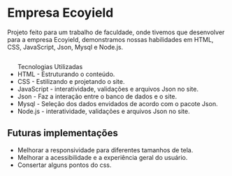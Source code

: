 <h1>Empresa Ecoyield</h1>

<p>Projeto feito para um trabalho de faculdade, onde tivemos que desenvolver para a empresa Ecoyield, demonstramos nossas habilidades em HTML, CSS, JavaScript, Json, Mysql e Node.js.
</p>
<img src="" alt="">

<ul>Tecnologias Utilizadas
    <li>HTML - Estruturando o conteúdo.</li>
    <li>CSS - Estilizando e projetando o site.</li>
    <li>JavaScript - interatividade, validações e arquivos Json no site.</li>
    <li>Json - Faz a interação entre o banco de dados e o site.</li>
    <li>Mysql - Seleção dos dados envidados de acordo com o pacote Json.</li>
    <li>Node.js - interatividade, validações e arquivos Json no site.</li>
</ul>


## Futuras implementações

- Melhorar a responsividade para diferentes tamanhos de tela.
- Melhorar a acessibilidade e a experiência geral do usuário.
- Consertar alguns pontos do css.
